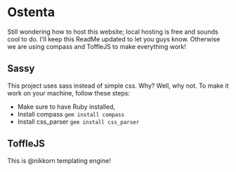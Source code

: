 # Ostenta

Still wondering how to host this website; local hosting is free and sounds cool to do. I'll keep this ReadMe updated to let you guys know. Otherwise we are using compass and ToffleJS to make everything work!

## Sassy

This project uses sass instead of simple css. Why? Well, why not.
To make it work on your machine, follow these steps:
- Make sure to have Ruby installed,
- Install compass `gem install compass`
- Install css_parser `gem install css_parser`

## ToffleJS

This is @nikkorn templating engine!
